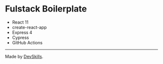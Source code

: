# Fulstack Boilerplate

- React 11
- create-react-app
- Express 4
- Cypress
- GitHub Actions

---

Made by [DevSkills](https://devskills.co). 
